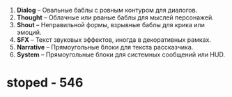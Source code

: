 1. **Dialog** – Овальные баблы с ровным контуром для диалогов.  
2. **Thought** – Облачные или рваные баблы для мыслей персонажей.  
3. **Shout** – Неправильной формы, взрывные баблы для крика или эмоций.  
4. **SFX** – Текст звуковых эффектов, иногда в декоративных рамках.  
5. **Narrative** – Прямоугольные блоки для текста рассказчика.   
6. **System** – Прямоугольные блоки для системных сообщений или HUD.


# stoped - 546